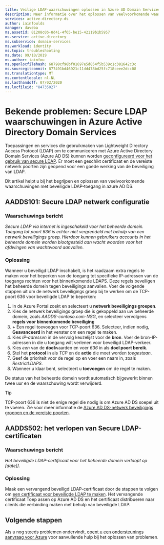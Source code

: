 ```yaml
---
title: Veilige LDAP-waarschuwingen oplossen in Azure AD Domain Services | Microsoft Docs
description: Meer informatie over het oplossen van veelvoorkomende waarschuwingen met beveiligde LDAP voor Azure Active Directory Domain Services.
services: active-directory-ds
author: iainfoulds
manager: daveba
ms.assetid: 81208c0b-8d41-4f65-be15-42119b1b5957
ms.service: active-directory
ms.subservice: domain-services
ms.workload: identity
ms.topic: troubleshooting
ms.date: 09/18/2019
ms.author: iainfou
ms.openlocfilehash: 68798cf98bf01697e5d854f5b539c1c381642c3c
ms.sourcegitcommit: 877491bd46921c11dd478bd25fc718ceee2dcc08
ms.translationtype: MT
ms.contentlocale: nl-NL
ms.lasthandoff: 07/02/2020
ms.locfileid: "84735027"
---
```

# <a name="known-issues-secure-ldap-alerts-in-azure-active-directory-domain-services"></a>Bekende problemen: Secure LDAP waarschuwingen in Azure Active Directory Domain Services

Toepassingen en services die gebruikmaken van Lightweight Directory Access Protocol (LDAP) om te communiceren met Azure Active Directory Domain Services (Azure AD DS) kunnen worden [geconfigureerd voor het gebruik van secure LDAP](tutorial-configure-ldaps.md). Er moet een geschikt certificaat en de vereiste netwerk poorten zijn geopend voor een goede werking van de beveiliging van LDAP.

Dit artikel helpt u bij het begrijpen en oplossen van veelvoorkomende waarschuwingen met beveiligde LDAP-toegang in azure AD DS.

## <a name="aadds101-secure-ldap-network-configuration"></a>AADDS101: Secure LDAP netwerk configuratie

### <a name="alert-message"></a>Waarschuwings bericht

*Secure LDAP via internet is ingeschakeld voor het beheerde domein. Toegang tot poort 636 is echter niet vergrendeld met behulp van een netwerk beveiligings groep. Hierdoor kunnen gebruikers accounts in het beheerde domein worden blootgesteld aan wacht woorden voor het afdwingen van wachtwoord aanvallen.*

### <a name="resolution"></a>Oplossing

Wanneer u beveiligd LDAP inschakelt, is het raadzaam extra regels te maken voor het beperken van de toegang tot specifieke IP-adressen van de toegangs rechten voor het binnenkomende LDAPS. Deze regels beveiligen het beheerde domein tegen beveiligings aanvallen. Voer de volgende stappen uit om de netwerk beveiligings groep bij te werken om de TCP-poort 636 voor beveiligde LDAP te beperken:

1. In de Azure Portal zoekt en selecteert u **netwerk beveiligings groepen**.
1. Kies de netwerk beveiligings groep die is gekoppeld aan uw beheerde domein, zoals *AADDS-contoso.com-NSG*, en selecteer vervolgens **regels voor binnenkomende beveiliging**
1. **+** Een regel toevoegen voor TCP-poort 636. Selecteer, indien nodig, **Geavanceerd** in het venster om een regel te maken.
1. Kies *IP-adressen* in de vervolg keuzelijst voor de **bron**. Voer de bron-IP-adressen in die u toegang wilt verlenen voor beveiligd LDAP-verkeer.
1. Kies *een* van de **doel**waarden en voer *636* in als **doel poort bereik**.
1. Stel het **protocol** in als *TCP* en de **actie** die moet worden *toegestaan*.
1. Geef de prioriteit voor de regel op en voer een naam in, zoals *RestrictLDAPS*.
1. Wanneer u klaar bent, selecteert u **toevoegen** om de regel te maken.

De status van het beheerde domein wordt automatisch bijgewerkt binnen twee uur en de waarschuwing wordt verwijderd.

> [!TIP]
> TCP-poort 636 is niet de enige regel die nodig is om Azure AD DS soepel uit te voeren. Zie voor meer informatie de [Azure AD DS-netwerk beveiligings groepen en de vereiste poorten](network-considerations.md#network-security-groups-and-required-ports).

## <a name="aadds502-secure-ldap-certificate-expiring"></a>AADDS502: het verlopen van Secure LDAP-certificaten

### <a name="alert-message"></a>Waarschuwings bericht

*Het beveiligde LDAP-certificaat voor het beheerde domein verloopt op [date]].*

### <a name="resolution"></a>Oplossing

Maak een vervangend beveiligd LDAP-certificaat door de stappen te volgen om [een certificaat voor beveiligde LDAP te maken](tutorial-configure-ldaps.md#create-a-certificate-for-secure-ldap). Het vervangende certificaat Toep assen op Azure AD DS en het certificaat distribueren naar clients die verbinding maken met behulp van beveiligde LDAP.

## <a name="next-steps"></a>Volgende stappen

Als u nog steeds problemen ondervindt, [opent u een ondersteunings aanvraag voor Azure][azure-support] voor aanvullende hulp bij het oplossen van problemen.

<!-- INTERNAL LINKS -->
[azure-support]: ../active-directory/fundamentals/active-directory-troubleshooting-support-howto.md

